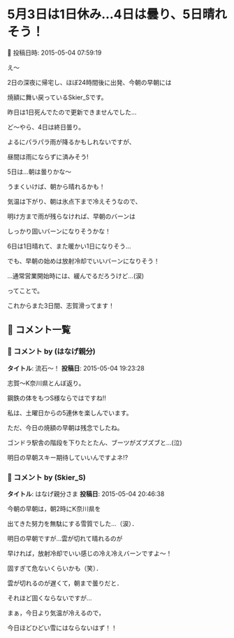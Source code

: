 # 5月3日は1日休み…4日は曇り、5日晴れそう！

📅 投稿日時: 2015-05-04 07:59:19

え～


2日の深夜に帰宅し、ほぼ24時間後に出発、今朝の早朝には


焼額に舞い戻っているSkier_Sです。





昨日は1日死んでたので更新できませんでした…





ど～やら、4日は終日曇り。


よるにパラパラ雨が降るかもしれないですが、


昼間は雨にならずに済みそう!





5日は…朝は曇りかな～


うまくいけば、朝から晴れるかも！


気温は下がり、朝は氷点下まで冷えそうなので、


明け方まで雨が残らなければ、早朝のバーンは


しっかり固いバーンになりそうかな！





6日は1日晴れて、また暖かい1日になりそう…


でも、早朝の始めは放射冷却でいいバーンになりそう！


…通常営業開始時には、緩んでるだろうけど…(涙)





ってことで。


これからまた3日間、志賀滑ってます！

## 💬 コメント一覧

### 💬 コメント by (はなげ親分)
**タイトル**: 流石～！
**投稿日**: 2015-05-04 19:23:28

志賀～K奈川県とんぼ返り。

鋼鉄の体をもつS様ならではですね!!



私は、土曜日からの5連休を楽しんでいます。



ただ、今日の焼額の早朝は残念でしたね。

ゴンドラ駅舎の階段を下りたとたん、ブーツがズブズブと…(泣)



明日の早朝スキー期待していいんですよネ!?

### 💬 コメント by (Skier_S)
**タイトル**: はなげ親分さま
**投稿日**: 2015-05-04 20:46:38

今朝の早朝は，朝2時にK奈川県を

出てきた努力を無駄にする雪質でした…（涙）．



明日の早朝ですが…雲が切れて晴れるのが

早ければ，放射冷却でいい感じの冷え冷えバーンですよ～！

固すぎて危ないくらいかも（笑）．



雲が切れるのが遅くて，朝まで曇りだと．

それほど固くならないですが…

まぁ，今日より気温が冷えるので，

今日ほどひどい雪にはならないはず！！

